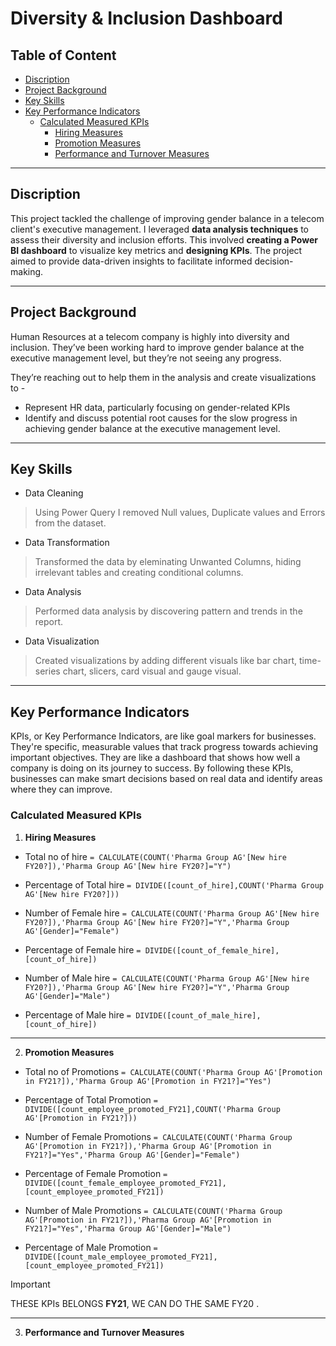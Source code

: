 
# Diversity & Inclusion Dashboard

## Table of Content
- [Discription](#Discription)
- [Project Background](#Project-Background)
- [Key Skills](#Key-Skills)
- [Key Performance Indicators](#Key-Performance-Indicators)
  - [Calculated Measured KPIs](#Calculated-Measured-KPIs)
    - [Hiring Measures](#Hiring_Measures)
    - [Promotion Measures](#Promotion-Measures)
    - [Performance and Turnover Measures](#Performance-and-Turnover_Measures)
  



---------------------------------------------------------------------------------------------------------------------------------------------------------------

## Discription
This project tackled the challenge of improving gender balance in a telecom client's executive management. I leveraged  **data analysis techniques**  to assess their diversity and inclusion efforts. This involved **creating a Power BI dashboard** to visualize key metrics and **designing KPIs**. The project aimed to provide data-driven insights to facilitate informed decision-making.

---------------------------------------------------------------------------------------------------------------------------------------------------------------

## Project Background
Human Resources at a telecom company is highly into diversity and inclusion. They’ve been working hard to improve gender balance at the executive management level, but they’re not seeing any progress.

They’re reaching out to help them in the analysis and create visualizations to -
- Represent HR data, particularly focusing on gender-related KPIs
- Identify and discuss potential root causes for the slow progress in achieving gender balance at the executive management level.

---------------------------------------------------------------------------------------------------------------------------------------------------------------

## Key Skills
- Data Cleaning
> Using Power Query I removed Null values, Duplicate values and Errors from the dataset.
- Data Transformation
> Transformed the data by eleminating Unwanted Columns, hiding irrelevant tables and creating conditional columns.
- Data Analysis
> Performed data analysis by discovering pattern and trends in the report.
- Data Visualization
> Created visualizations by adding different visuals like bar chart, time-series chart, slicers, card visual and gauge visual.

---------------------------------------------------------------------------------------------------------------------------------------------------------------

## Key Performance Indicators
KPIs, or Key Performance Indicators, are like goal markers for businesses. They're specific, measurable values that track progress towards achieving important objectives. They are like a dashboard that shows how well a company is doing on its journey to success. By following these KPIs, businesses can make smart decisions based on real data and identify areas where they can improve.

### Calculated Measured KPIs
1. **Hiring Measures**
- Total no of hire
`= CALCULATE(COUNT('Pharma Group AG'[New hire FY20?]),'Pharma Group AG'[New hire FY20?]="Y")`
 - Percentage of Total hire
 `= DIVIDE([count_of_hire],COUNT('Pharma Group AG'[New hire FY20?]))`
 

- Number of Female hire 
`= CALCULATE(COUNT('Pharma Group AG'[New hire FY20?]),'Pharma Group AG'[New hire FY20?]="Y",'Pharma Group AG'[Gender]="Female")`
 - Percentage of Female hire 
 `= DIVIDE([count_of_female_hire],[count_of_hire])`


- Number of Male hire 
`= CALCULATE(COUNT('Pharma Group AG'[New hire FY20?]),'Pharma Group AG'[New hire FY20?]="Y",'Pharma Group AG'[Gender]="Male")`
 - Percentage of Male hire
 `= DIVIDE([count_of_male_hire],[count_of_hire])`

---------------------------------------------------------------------------------------------------------------------------------------------------------------

2. **Promotion Measures**
- Total no of Promotions
`= CALCULATE(COUNT('Pharma Group AG'[Promotion in FY21?]),'Pharma Group AG'[Promotion in FY21?]="Yes")`
 - Percentage of Total Promotion
 `= DIVIDE([count_employee_promoted_FY21],COUNT('Pharma Group AG'[Promotion in FY21?]))`


 - Number of Female Promotions
`= CALCULATE(COUNT('Pharma Group AG'[Promotion in FY21?]),'Pharma Group AG'[Promotion in FY21?]="Yes",'Pharma Group AG'[Gender]="Female")`
 - Percentage of Female Promotion
 `= DIVIDE([count_female_employee_promoted_FY21],[count_employee_promoted_FY21])`
 

 - Number of Male Promotions
`= CALCULATE(COUNT('Pharma Group AG'[Promotion in FY21?]),'Pharma Group AG'[Promotion in FY21?]="Yes",'Pharma Group AG'[Gender]="Male")`
 - Percentage of Male Promotion
 `= DIVIDE([count_male_employee_promoted_FY21],[count_employee_promoted_FY21])`
 

> [!IMPORTANT]
> THESE KPIs BELONGS **FY21**, WE CAN DO THE SAME FY20 .

---------------------------------------------------------------------------------------------------------------------------------------------------------------

3. **Performance and Turnover Measures**






